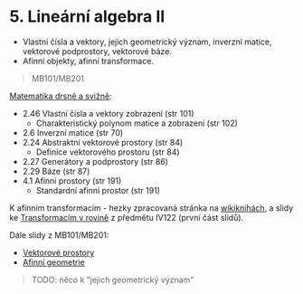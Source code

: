 # 5. Lineární algebra II

* Vlastní čísla a vektory, jejich geometrický význam, inverzní matice, vektorové podprostory, vektorové báze.
* Afinní objekty, afinní transformace.

> MB101/MB201

[Matematika drsně a svižně](http://www.math.muni.cz/~naca/ucebnice/e-ucebnice):

* 2.46 Vlastní čísla a vektory zobrazení \(str 101\)
  * Charakteristický polynom matice a zobrazení \(str 102\)
* 2.6 Inverzní matice \(str 70\)
* 2.24 Abstraktní vektorové prostory \(str 84\)
  * Definice vektorového prostoru \(str 84\)
* 2.27 Generátory a podprostory \(str 86\)
* 2.29 Báze \(str 87\)
* 4.1 Afinní prostory \(str 191\)
  * Standardní afinní prostor \(str 191\)

K afinním transformacím - hezky zpracovaná stránka na [wikiknihách](http://cs.wikibooks.org/wiki/Geometrie/Afinní_transformace_souřadnic), a slidy ke [Transformacím v rovině](http://www.fi.muni.cz/~xpelanek/IV122/slidy/lingebra.pdf) z předmětu IV122 \(první část slidů\).

Dále slidy z MB101/MB201:

* [Vektorové prostory](https://is.muni.cz/el/1433/jaro2013/MB101/um/39028946/lin-mod-jaro-13-pr-6-vektorove-prostory.pdf)
* [Afinní geometrie](https://is.muni.cz/el/1433/jaro2013/MB101/um/39028946/lin-mod-jaro-13-pr-8-afinni-geometrie.pdf)

> TODO: něco k "jejich geometrický význam"



